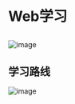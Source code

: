 # Web学习

## 
![image](https://github.com/user-attachments/assets/f58b91b1-2b6e-4ed7-ba08-8ad4f47b2fe1)

## 学习路线
![image](https://github.com/user-attachments/assets/b5228127-14a9-41e0-963a-6baedfdf2705)
